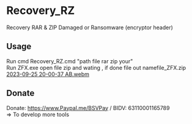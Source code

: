 # Recovery_RZ
Recovery RAR &amp; ZIP Damaged or Ransomware (encryptor header)

## Usage
Run cmd Recovery_RZ.cmd "path file rar zip your" <br>
Run ZFX.exe open file zip 
and wating , if done file out namefile_ZFX.zip <br>
[2023-09-25 20-00-37 AB.webm](https://github.com/VQD-BSV/Recovery_RZ/assets/127699283/2df9b63d-d328-40fc-8c26-df048103e018)

## Donate
Donate: https://www.Paypal.me/BSVPay / BIDV: 63110001165789 <br>
=> To develop more tools




